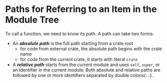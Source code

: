 # Paths for Referring to an Item in the Module Tree
To call a function, we need to know its path.
A path can take two forms:
- An ***absolute path*** is the full path starting from a crate root
  - for code from external crate, the absolute path begins with the crate name
  - for code from the current crate, it starts with literal `crate`
- A ***relative path*** starts from the current module and uses `self`, `super`, or an identifier in the current module.
Both absolute and relative paths are followed by one or more identifiers separated by double colons(`::`).

